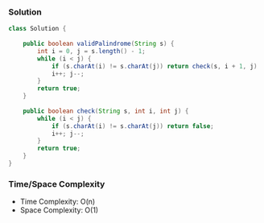 ### Solution

```java
class Solution {
    
    public boolean validPalindrome(String s) {
        int i = 0, j = s.length() - 1;
        while (i < j) {
            if (s.charAt(i) != s.charAt(j)) return check(s, i + 1, j) || check(s, i, j - 1);
            i++; j--;
        }
        return true;
    }
    
    public boolean check(String s, int i, int j) {
        while (i < j) {
            if (s.charAt(i) != s.charAt(j)) return false;
            i++; j--;
        }
        return true;
    }
}
```

### Time/Space Complexity

- Time Complexity: O(n)
- Space Complexity: O(1)
